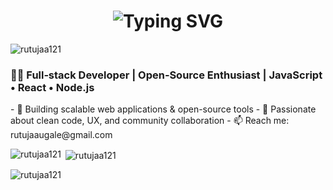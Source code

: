 
<h1 align="center">
  <img src="https://readme-typing-svg.herokuapp.com?font=Inter&size=40&color=001d27&lines=Hi+I'm+Rutuja👋;" alt="Typing SVG"/>
</h1>

<p align="left"> <img src="https://komarev.com/ghpvc/?username=rutujaa121&label=Profile%20views&color=0e75b6&style=flat" alt="rutujaa121" /> </p>

<h3> 👨‍💻 Full‑stack Developer | Open‑Source Enthusiast | JavaScript • React • Node.js </h3>
- 🔭 Building scalable web applications & open-source tools  
- 💙 Passionate about clean code, UX, and community collaboration  
- 📫 Reach me: rutujaaugale@gmail.com  


<p><img align="left" src="https://github-readme-stats.vercel.app/api/top-langs?username=rutujaa121&show_icons=true&locale=en&layout=compact" alt="rutujaa121" /></p>

<p>&nbsp;<img align="center" src="https://github-readme-stats.vercel.app/api?username=rutujaa121&show_icons=true&locale=en" alt="rutujaa121" /></p>

<p><img align="center" src="https://github-readme-streak-stats.herokuapp.com/?user=rutujaa121&" alt="rutujaa121" /></p>

 



  
<!--
**rutujaa121/rutujaa121** is a ✨ _special_ ✨ repository because its `README.md` (this file) appears on your GitHub profile.

Here are some ideas to get you started:

- 🔭 I’m currently working on ...
- 🌱 I’m currently learning ...
- 👯 I’m looking to collaborate on ...
- 🤔 I’m looking for help with ...
- 💬 Ask me about ...
- 📫 How to reach me: ...
- 😄 Pronouns: ...
- ⚡ Fun fact: ...
-->

